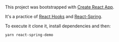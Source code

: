 This project was bootstrapped with [Create React App](https://github.com/facebook/create-react-app).

It's a practice of [React Hooks](https://reactjs.org/docs/hooks-intro.html) and [React-Spring](https://github.com/drcmda/react-spring).

To execute it clone it, install dependencies and then:   

```
yarn react-spring-demo

```